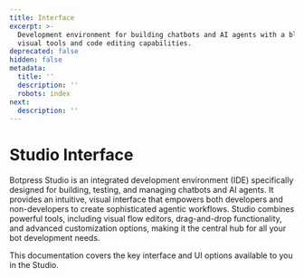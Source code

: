 ```yaml
---
title: Interface
excerpt: >-
  Development environment for building chatbots and AI agents with a blend of
  visual tools and code editing capabilities.
deprecated: false
hidden: false
metadata:
  title: ''
  description: ''
  robots: index
next:
  description: ''
---
```

# Studio Interface

Botpress Studio is an integrated development environment (IDE) specifically designed for building, testing, and managing chatbots and AI agents. It provides an intuitive, visual interface that empowers both developers and non-developers to create sophisticated agentic workflows. Studio combines powerful tools, including visual flow editors, drag-and-drop functionality, and advanced customization options, making it the central hub for all your bot development needs.

This documentation covers the key interface and UI options available to you in the Studio.
